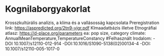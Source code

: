 # Kognilaborgyakorlat
Krosszkultúrális analízis, a klíma és a vallásosság kapcsolata
Preregistration link: https://aspredicted.org/2tn9-vjgr.pdf
Klmaadatbázis illetve Etnográfiai atlasz: https://d-place.org/parameters
 ea: pop size, category
 climate: AnnualMeanTemperature,TemperatureConstancy
 #Felhasznált Irodalom:
 -DOI 10.1007/s12110-012-914
 -DOI:10.1016/S1090-5138(02)00134-4
 -DOI: 10.1007/s12110-005-1017-0
